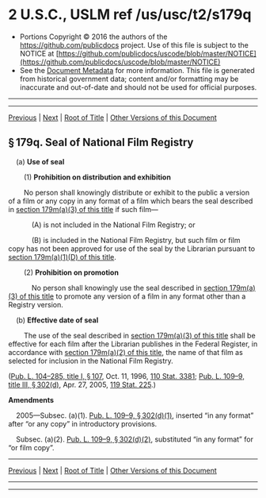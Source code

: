 ---
---

# 2 U.S.C., USLM ref /us/usc/t2/s179q

* Portions Copyright © 2016 the authors of the https://github.com/publicdocs project.
  Use of this file is subject to the NOTICE at [https://github.com/publicdocs/uscode/blob/master/NOTICE](https://github.com/publicdocs/uscode/blob/master/NOTICE)
* See the [Document Metadata](././../../../..//README.md) for more information.
  This file is generated from historical government data; content and/or formatting may be inaccurate and out-of-date and should not be used for official purposes.

----------
----------

[Previous](./../../../..//us/usc/t2/ch5/m__us_usc_t2_s179p.md) | [Next](./../../../..//us/usc/t2/ch5/m__us_usc_t2_s179r.md) | [Root of Title](./../../../../) | [Other Versions of this Document](https://publicdocs.github.io/go/links?ns=uslm&ref=%2Fus%2Fusc%2Ft2%2Fs179q)

## § 179q. Seal of National Film Registry

    (a) __Use of seal__ 

        (1) __Prohibition on distribution and exhibition__ 

        No person shall knowingly distribute or exhibit to the public a version of a film or any copy in any format of a film which bears the seal described in [section 179m(a)(3) of this title][/us/usc/t2/s179m/a/3] if such film—

            (A) is not included in the National Film Registry; or

            (B) is included in the National Film Registry, but such film or film copy has not been approved for use of the seal by the Librarian pursuant to [section 179m(a)(1)(D) of this title][/us/usc/t2/s179m/a/1/D].

        (2) __Prohibition on promotion__ 

            No person shall knowingly use the seal described in [section 179m(a)(3) of this title][/us/usc/t2/s179m/a/3] to promote any version of a film in any format other than a Registry version.

    (b) __Effective date of seal__ 

        The use of the seal described in [section 179m(a)(3) of this title][/us/usc/t2/s179m/a/3] shall be effective for each film after the Librarian publishes in the Federal Register, in accordance with [section 179m(a)(2) of this title][/us/usc/t2/s179m/a/2], the name of that film as selected for inclusion in the National Film Registry.

([Pub. L. 104–285, title I, § 107][/us/pl/104/285/s107], Oct. 11, 1996, [110 Stat. 3381][/us/stat/110/3381]; [Pub. L. 109–9, title III, § 302(d)][/us/pl/109/9/s302/d], Apr. 27, 2005, [119 Stat. 225][/us/stat/119/225].)

 __Amendments__ 

    2005—Subsec. (a)(1). [Pub. L. 109–9, § 302(d)(1)][/us/pl/109/9/s302/d/1], inserted “in any format” after “or any copy” in introductory provisions.

    Subsec. (a)(2). [Pub. L. 109–9, § 302(d)(2)][/us/pl/109/9/s302/d/2], substituted “in any format” for “or film copy”.

----------

[Previous](./../../../..//us/usc/t2/ch5/m__us_usc_t2_s179p.md) | [Next](./../../../..//us/usc/t2/ch5/m__us_usc_t2_s179r.md) | [Root of Title](./../../../../) | [Other Versions of this Document](https://publicdocs.github.io/go/links?ns=uslm&ref=%2Fus%2Fusc%2Ft2%2Fs179q)

----------
----------

[/us/usc/t2/s179m/a/3]: https://publicdocs.github.io/go/links?ns=uslm&ref=%2Fus%2Fusc%2Ft2%2Fs179m%2Fa%2F3
[/us/usc/t2/s179m/a/1/D]: https://publicdocs.github.io/go/links?ns=uslm&ref=%2Fus%2Fusc%2Ft2%2Fs179m%2Fa%2F1%2FD
[/us/usc/t2/s179m/a/3]: https://publicdocs.github.io/go/links?ns=uslm&ref=%2Fus%2Fusc%2Ft2%2Fs179m%2Fa%2F3
[/us/usc/t2/s179m/a/3]: https://publicdocs.github.io/go/links?ns=uslm&ref=%2Fus%2Fusc%2Ft2%2Fs179m%2Fa%2F3
[/us/usc/t2/s179m/a/2]: https://publicdocs.github.io/go/links?ns=uslm&ref=%2Fus%2Fusc%2Ft2%2Fs179m%2Fa%2F2
[/us/pl/104/285/s107]: https://publicdocs.github.io/go/links?ns=uslm&ref=%2Fus%2Fpl%2F104%2F285%2Fs107
[/us/stat/110/3381]: https://publicdocs.github.io/go/links?ns=uslm&ref=%2Fus%2Fstat%2F110%2F3381
[/us/pl/109/9/s302/d]: https://publicdocs.github.io/go/links?ns=uslm&ref=%2Fus%2Fpl%2F109%2F9%2Fs302%2Fd
[/us/stat/119/225]: https://publicdocs.github.io/go/links?ns=uslm&ref=%2Fus%2Fstat%2F119%2F225
[/us/pl/109/9/s302/d/1]: https://publicdocs.github.io/go/links?ns=uslm&ref=%2Fus%2Fpl%2F109%2F9%2Fs302%2Fd%2F1
[/us/pl/109/9/s302/d/2]: https://publicdocs.github.io/go/links?ns=uslm&ref=%2Fus%2Fpl%2F109%2F9%2Fs302%2Fd%2F2


